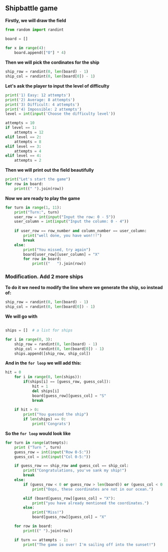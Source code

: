 ## Shipbattle game  

**Firstly, we will draw the field**  

```python
from random import randint 

board = []
 
for x in range(4): 
    board.append(["O"] * 4) 

```

**Then we will pick the cordinates for the ship**  
```python
ship_row = randint(0, len(board) - 1) 
ship_col = randint(0, len(board[0]) - 1) 
```  

**Let's ask the player to input the level of difficulty**  
```python
print('1) Easy: 12 attempts') 
print('2) Average: 8 attempts') 
print('3) Difficult: 4 attempts') 
print('4) Impossible: 2 attempts') 
level = int(input('Choose the difficulty level')) 

attempts = 10 
if level == 1: 
    attempts = 12 
elif level == 2: 
    attempts = 8 
elif level == 3: 
    attempts = 4 
elif level == 4: 
    attempts = 2
```

**Then we will print out the field beautifully**  
```python
print("Let's start the game")
for row in board:
    print((" ").join(row))
```  

**Now we are ready to play the game**  
```python
for turn in range(1, 11):
    print("Turn:", turn)
    user_row = int(input("Input the row: 0 - 5"))
    user_column = int(input("Input the column: 0 - 4"))
    
    if user_row == row_number and column_number == user_column:
        print("well done, you have won!!!")
        break
    else:
        print("You missed, try again")
        board[user_row][user_column] = "X"
        for row in board:
            print(("   ").join(row))
```

### Modification. Add 2 more ships  
**To do it we need to modify the line where we generate the ship, so instead of:**
```python
ship_row = randint(0, len(board) - 1) 
ship_col = randint(0, len(board[0]) - 1) 
```  
**We will go with**
```python
    
ships = []  # a list for ships

for i in range(0, 3):
    ship_row = randint(0, len(board) - 1)
    ship_col = randint(0, len(board[0]) - 1)
    ships.append([ship_row, ship_col])
```  
**And in the `for loop` we will add this:**
```python
hit = 0
    for i in range(0, len(ships)):
        if(ships[i] == [guess_row, guess_col]):
            hit = 1
            del ships[i]
            board[guess_row][guess_col] = "S"
            break
        
    if hit > 0:
        print("You guessed the ship")
        if len(ships) == 0:
            print('Congrats')
```  
**So the `for loop` would look like**  
```python
for turn in range(attempts): 
    print ("Turn ", turn) 
    guess_row = int(input("Row 0-5:")) 
    guess_col = int(input("Col 0-5:")) 

    if guess_row == ship_row and guess_col == ship_col: 
        print("Congratulations, you've sank my ship!") 
        break 
    else: 
	    if (guess_row < 0 or guess_row > len(board)) or (guess_col < 0 or guess_col > len(board)): 
            print("Oops, these coordinates are not in our ocean.")

        elif (board[guess_row][guess_col] = "X"):
            print("you have already mentioned the coordinates.")
        else:
	        print("Miss!")
	        board[guess_row][guess_col] = "X"

    for row in board: 
        print((" ").join(row)) 

    if turn == attempts - 1: 
        print("The game is over! I'm sailing off into the sunset!")
```
